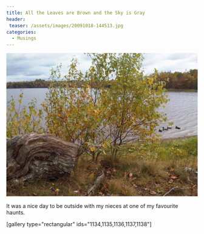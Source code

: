 ```yaml
---
title: All the Leaves are Brown and the Sky is Gray
header:
 teaser: /assets/images/20091018-144513.jpg
categories:
  - Musings
---
```

<img src="/assets/images/20091018-144513.jpg" alt="" />

It was a nice day to be outside with my nieces at one of my favourite haunts.

[gallery type="rectangular" ids="1134,1135,1136,1137,1138"]